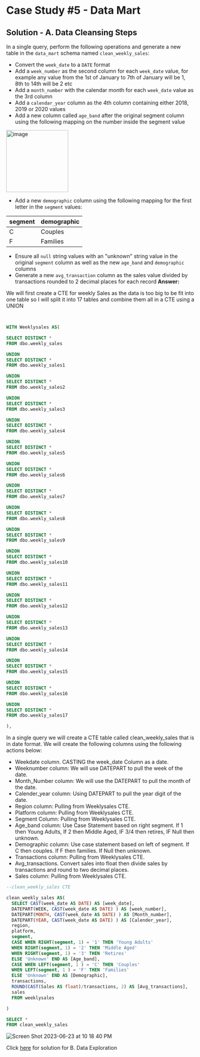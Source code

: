 # Case Study #5 - Data Mart

## Solution - A.  Data Cleansing Steps

In a single query, perform the following operations and generate a new table in the `data_mart` schema named `clean_weekly_sales`:
- Convert the `week_date` to a `DATE` format
- Add a `week_number` as the second column for each `week_date` value, for example any value from the 1st of January to 7th of January will be 1, 8th to 14th will be 2 etc
- Add a `month_number` with the calendar month for each `week_date` value as the 3rd column
- Add a `calendar_year` column as the 4th column containing either 2018, 2019 or 2020 values
- Add a new column called `age_band` after the original segment column using the following mapping on the number inside the segment value
  
<img width="166" alt="image" src="https://user-images.githubusercontent.com/81607668/131438667-3b7f3da5-cabc-436d-a352-2022841fc6a2.png">
  
- Add a new `demographic` column using the following mapping for the first letter in the `segment` values:  

| segment | demographic | 
| ------- | ----------- |
| C | Couples |
| F | Families |

- Ensure all `null` string values with an "unknown" string value in the original `segment` column as well as the new `age_band` and `demographic` columns
- Generate a new `avg_transaction` column as the sales value divided by transactions rounded to 2 decimal places for each record
**Answer:**

We will first create a CTE for weekly Sales as the data is too big to be fit into one table so I will split it into 17 tables and combine them all in a CTE using a UNION
````sql


WITH Weeklysales AS(

SELECT DISTINCT *
FROM dbo.weekly_sales

UNION 
SELECT DISTINCT *
FROM dbo.weekly_sales1

UNION 
SELECT DISTINCT *
FROM dbo.weekly_sales2

UNION 
SELECT DISTINCT *
FROM dbo.weekly_sales3

UNION 
SELECT DISTINCT *
FROM dbo.weekly_sales4

UNION 
SELECT DISTINCT *
FROM dbo.weekly_sales5

UNION 
SELECT DISTINCT *
FROM dbo.weekly_sales6

UNION 
SELECT DISTINCT *
FROM dbo.weekly_sales7

UNION 
SELECT DISTINCT *
FROM dbo.weekly_sales8

UNION 
SELECT DISTINCT *
FROM dbo.weekly_sales9

UNION 
SELECT DISTINCT *
FROM dbo.weekly_sales10

UNION 
SELECT DISTINCT *
FROM dbo.weekly_sales11

UNION 
SELECT DISTINCT *
FROM dbo.weekly_sales12

UNION 
SELECT DISTINCT *
FROM dbo.weekly_sales13

UNION 
SELECT DISTINCT *
FROM dbo.weekly_sales14

UNION 
SELECT DISTINCT *
FROM dbo.weekly_sales15

UNION 
SELECT DISTINCT *
FROM dbo.weekly_sales16

UNION 
SELECT DISTINCT *
FROM dbo.weekly_sales17

),
````
In a single query we will create a CTE table called clean_weekly_sales that is in date format.
We will create the following columns using the following actions below:
- Weekdate column. CASTING the week_date Column as a date.
- Weeknumber column: We will use DATEPART to pull the week of the date.
- Month_Number column: We will use the DATEPART to pull the month of the date.
- Calender_year column: Using DATEPART to pull the year digit of the date.
- Region column: Pulling from Weeklysales CTE.
- Platform column: Pulling from Weeklysales CTE.
- Segment Column: Pulling from Weeklysales CTE.
- Age_band column: Use Case Statement based on right segment. If 1 then Young Adults, If 2 then Middle Aged, IF 3/4 then retires, IF Null then unknown.
- Demographic column: Use case statement based on left of segment. If C then couples. If  F then families. If Null then unknown.
- Transactions column: Pulling from Weeklysales CTE.
- Avg_transactions. Convert sales into float then divide sales by transactions and round to two decimal places.
- Sales column: Pulling from Weeklysales CTE.

````sql
--clean_weekly_sales CTE

clean_weekly_sales AS(
  SELECT CAST(week_date AS DATE) AS [week_date],
  DATEPART(WEEK, CAST(week_date AS DATE) ) AS [week_number],
  DATEPART(MONTH, CAST(week_date AS DATE) ) AS [Month_number],
  DATEPART(YEAR, CAST(week_date AS DATE) ) AS [Calender_year],
  region,
  platform,
  segment,
  CASE WHEN RIGHT(segment, 1) = '1' THEN 'Young Adults'
  WHEN RIGHT(segment, 1) = '2' THEN 'Middle Aged'
  WHEN RIGHT(segment, 1) = '3' THEN 'Retires'
  ELSE 'Unknown' END AS [Age_band],
  CASE WHEN LEFT(segment, 1 ) = 'C' THEN 'Couples'
  WHEN LEFT(segment, 1 ) = 'F' THEN 'Families'
  ELSE 'Unknown' END AS [Demographic],
  transactions,
  ROUND(CAST(Sales AS float)/transactions, 2) AS [Avg_transactions],
  sales
  FROM weeklysales

)

SELECT *
FROM clean_weekly_sales

````

![Screen Shot 2023-06-23 at 10 18 40 PM](https://github.com/KennethManzi1/8-week-SQL-Challenge/assets/120513764/adb8b8ef-a34b-45e4-be45-fb60bba9f2ee)


Click [here](https://github.com/KennethManzi1/8-week-SQL-Challenge/blob/main/Case%205%20Data%20Mart/B.%20Data%20Exploration.md)
for solution for B. Data Exploration


